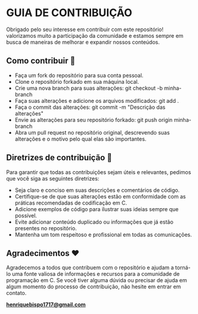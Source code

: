 # GUIA DE CONTRIBUIÇÃO

Obrigado pelo seu interesse em contribuir com este repositório! 
valorizamos muito a participação da comunidade e estamos sempre em busca de maneiras de melhorar e expandir nossos conteúdos.

## Como contribuir :rocket:

- Faça um fork do repositório para sua conta pessoal.
- Clone o repositório forkado em sua máquina local.
- Crie uma nova branch para suas alterações: git checkout -b minha-branch
- Faça suas alterações e adicione os arquivos modificados: git add .
- Faça o commit das alterações: git commit -m "Descrição das alterações"
- Envie as alterações para seu repositório forkado: git push origin minha-branch
- Abra um pull request no repositório original, descrevendo suas alterações e o motivo pelo qual elas são importantes.

## Diretrizes de contribuição :wave:

Para garantir que todas as contribuições sejam úteis e relevantes, pedimos que você siga as seguintes diretrizes:

- Seja claro e conciso em suas descrições e comentários de código.
- Certifique-se de que suas alterações estão em conformidade com as práticas recomendadas de codificação em C.
- Adicione exemplos de código para ilustrar suas ideias sempre que possível.
- Evite adicionar conteúdo duplicado ou informações que já estão presentes no repositório.
- Mantenha um tom respeitoso e profissional em todas as comunicações.

## Agradecimentos :heart:

Agradecemos a todos que contribuem com o repositório e ajudam a torná-lo uma fonte valiosa de informações e 
recursos para a comunidade de programação em C. 
Se você tiver alguma dúvida ou precisar de ajuda em algum momento do processo de contribuição, 
não hesite em entrar em contato.

**henriquebispo1717@gmail.com**
